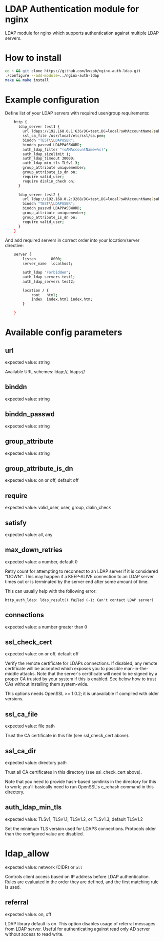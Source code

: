 # LDAP Authentication module for nginx
LDAP module for nginx which supports authentication against multiple LDAP servers.

# How to install

```bash
cd ~ && git clone https://github.com/kvspb/nginx-auth-ldap.git
./configure --add-module=../nginx-auth-ldap
make && make install
```

# Example configuration
Define list of your LDAP servers with required user/group requirements:

```bash
    http {
      ldap_server test1 {
        url ldaps://192.168.0.1:636/DC=test,DC=local?sAMAccountName?sub;
        ssl_ca_file /usr/local/etc/ssl/ca.pem;
        binddn "TEST\\LDAPUSER";
        binddn_passwd LDAPPASSWORD;
        auth_ldap_filter "(sAMAccountName=%s)";
        auth_ldap_sizelimit 1;
        auth_ldap_timeout 30000;
        auth_ldap_min_tls TLSv1.3;
        group_attribute uniquemember;
        group_attribute_is_dn on;
        require valid_user;
        require dialin_check on;
      }

      ldap_server test2 {
        url ldap://192.168.0.2:3268/DC=test,DC=local?sAMAccountName?sub?(objectClass=person);
        binddn "TEST\\LDAPUSER";
        binddn_passwd LDAPPASSWORD;
        group_attribute uniquemember;
        group_attribute_is_dn on;
        require valid_user;
      }
    }
```

And add required servers in correct order into your location/server directive:
```bash
    server {
        listen       8000;
        server_name  localhost;

        auth_ldap "Forbidden";
        auth_ldap_servers test1;
        auth_ldap_servers test2;

        location / {
            root   html;
            index  index.html index.htm;
        }

    }
```

# Available config parameters

## url
expected value: string

Available URL schemes: ldap://, ldaps://

## binddn
expected value: string

## binddn_passwd
expected value: string

## group_attribute
expected value: string

## group_attribute_is_dn
expected value: on or off, default off

## require
expected value: valid_user, user, group, dialin_check

## satisfy
expected value: all, any

## max_down_retries
expected value: a number, default 0

Retry count for attempting to reconnect to an LDAP server if it is considered
"DOWN".  This may happen if a KEEP-ALIVE connection to an LDAP server times 
out or is terminated by the server end after some amount of time.  

This can usually help with the following error:

```
http_auth_ldap: ldap_result() failed (-1: Can't contact LDAP server)
```

## connections
expected value: a number greater than 0

## ssl_check_cert
expected value: on or off, default off

Verify the remote certificate for LDAPs connections. If disabled, any remote certificate will be
accepted which exposes you to possible man-in-the-middle attacks. Note that the server's
certificate will need to be signed by a proper CA trusted by your system if this is enabled.
See below how to trust CAs without installing them system-wide.

This options needs OpenSSL >= 1.0.2; it is unavailable if compiled with older versions.

## ssl_ca_file
expected value: file path

Trust the CA certificate in this file (see ssl_check_cert above).

## ssl_ca_dir
expected value: directory path

Trust all CA certificates in this directory (see ssl_check_cert above).

Note that you need to provide hash-based symlinks in the directory for this to work;
you'll basically need to run OpenSSL's c_rehash command in this directory.

## auth_ldap_min_tls
expected value: TLSv1, TLSv1.1, TLSv1.2, or TLSv1.3, default TLSv1.2

Set the minimum TLS version used for LDAPS connections. Protocols older than the
configured value are disabled.

# ldap_allow
expected value: network (CIDR) or `all`

Controls client access based on IP address before LDAP authentication. Rules are evaluated in the order they are defined, and the first matching rule is used.

## referral
expected value: on, off

LDAP library default is on. This option disables usage of referral messages from
LDAP server. Useful for authenticating against read only AD server without access
to read write.